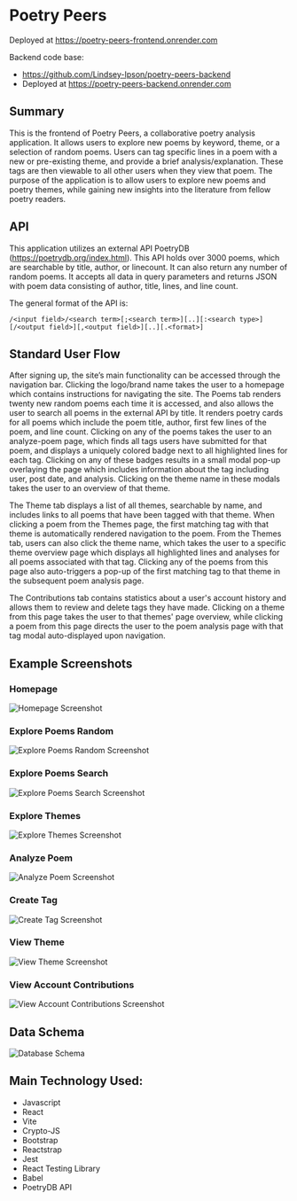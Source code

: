 # Poetry Peers

Deployed at https://poetry-peers-frontend.onrender.com

Backend code base: 

* https://github.com/Lindsey-Ipson/poetry-peers-backend
* Deployed at https://poetry-peers-backend.onrender.com

## Summary

This is the frontend of Poetry Peers, a collaborative poetry analysis application. It allows users to explore new poems by keyword, theme, or a selection of random poems. Users can tag specific lines in a poem with a new or pre-existing theme, and provide a brief analysis/explanation. These tags are then viewable to all other users when they view that poem. The purpose of the application is to allow users to explore new poems and poetry themes, while gaining new insights into the literature from fellow poetry readers.

## API

This application utilizes an external API PoetryDB (https://poetrydb.org/index.html). This API holds over 3000 poems, which are searchable by title, author, or linecount. It can also return any number of random poems. It accepts all data in query parameters and returns JSON with poem data consisting of author, title, lines, and line count.

The general format of the API is:

`/<input field>/<search term>[;<search term>][..][:<search type>][/<output field>][,<output field>][..][.<format>]`

## Standard User Flow

After signing up, the site’s main functionality can be accessed through the navigation bar. Clicking the logo/brand name takes the user to a homepage which contains instructions for navigating the site. The Poems tab renders twenty new random poems each time it is accessed, and also allows the user to search all poems in the external API by title. It renders poetry cards for all poems which include the poem title, author, first few lines of the poem, and line count. Clicking on any of the poems takes the user to an analyze-poem page, which finds all tags users have submitted for that poem, and displays a uniquely colored badge next to all highlighted lines for each tag. Clicking on any of these badges results in a small modal pop-up overlaying the page which includes information about the tag including user, post date, and analysis. Clicking on the theme name in these modals takes the user to an overview of that theme.

The Theme tab displays a list of all themes, searchable by name, and includes links to all poems that have been tagged with that theme. When clicking a poem from the Themes page, the first matching tag with that theme is automatically rendered navigation to the poem. From the Themes tab, users can also click the theme name, which takes the user to a specific theme overview page which displays all highlighted lines and analyses for all poems associated with that tag. Clicking any of the poems from this page also auto-triggers a pop-up of the first matching tag to that theme in the subsequent poem analysis page.

The Contributions tab contains statistics about a user's account history and allows them to review and delete tags they have made. Clicking on a theme from this page takes the user to that themes' page overview, while clicking a poem from this page directs the user to the poem analysis page with that tag modal auto-displayed upon navigation.

## Example Screenshots
### Homepage
![Homepage Screenshot](https://github.com/Lindsey-Ipson/poetry-peers-frontend/blob/main/README_files/HomepageScreenshot.png)
### Explore Poems Random
![Explore Poems Random Screenshot](https://github.com/Lindsey-Ipson/poetry-peers-frontend/blob/main/README_files/ExplorePoemsRandomScreenshot.png)
### Explore Poems Search
![Explore Poems Search Screenshot](https://github.com/Lindsey-Ipson/poetry-peers-frontend/blob/main/README_files/ExplorePoemsSearchScreenshot.png)
### Explore Themes
![Explore Themes Screenshot](https://github.com/Lindsey-Ipson/poetry-peers-frontend/blob/main/README_files/ExploreThemesScreenshot.png)
### Analyze Poem
![Analyze Poem Screenshot](https://github.com/Lindsey-Ipson/poetry-peers-frontend/blob/main/README_files/AnalyzePoemScreenshot.png)
### Create Tag
![Create Tag Screenshot](https://github.com/Lindsey-Ipson/poetry-peers-frontend/blob/main/README_files/CreateTagScreenshot.png)
### View Theme
![View Theme Screenshot](https://github.com/Lindsey-Ipson/poetry-peers-frontend/blob/main/README_files/ViewThemeScreenshot.png)
### View Account Contributions
![View Account Contributions Screenshot](https://github.com/Lindsey-Ipson/poetry-peers-frontend/blob/main/README_files/ContributionsScreenshot.png)

## Data Schema
![Database Schema](https://github.com/Lindsey-Ipson/poetry-peers-frontend/blob/main/README_files/DataSchemaDiagram.png)

## Main Technology Used:

* Javascript 
* React
* Vite
* Crypto-JS
* Bootstrap
* Reactstrap
* Jest
* React Testing Library
* Babel
* PoetryDB API